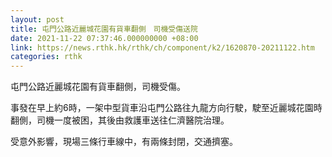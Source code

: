 ```yaml
---
layout: post
title: 屯門公路近麗城花園有貨車翻側　司機受傷送院
date: 2021-11-22 07:37:46.000000000 +08:00
link: https://news.rthk.hk/rthk/ch/component/k2/1620870-20211122.htm
categories: rthk
---
```


屯門公路近麗城花園有貨車翻側，司機受傷。

事發在早上約6時，一架中型貨車沿屯門公路往九龍方向行駛，駛至近麗城花園時翻側，司機一度被困，其後由救護車送往仁濟醫院治理。

受意外影響，現場三條行車線中，有兩條封閉，交通擠塞。
